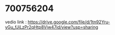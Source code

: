# 700756204
vedio link : https://drive.google.com/file/d/1tn92Yru-yGu_fJiLzPr2qHtp8Vjw47id/view?usp=sharing
